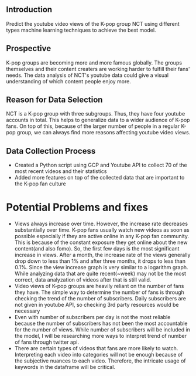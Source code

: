 ## Introduction
Predict the youtube video views of the K-pop group NCT using different types machine learning techniques to achieve the best model.

## Prospective
K-pop groups are becoming more and more famous globally. The groups themselves and their content creaters are working harder to fulfill 
their fans' needs. The data analysis of NCT's youtube data could give a visual understanding of which content people enjoy more.

## Reason for Data Selection
NCT is a K-pop group with three subgroups. Thus, they have four youtube accounts in total. This helps to generalize data to a wider audience of
K-pop fans. On top of this, because of the larger number of people in a regular K-pop
group, we can always find more reasons affecting youtube video views.

## Data Collection Process
* Created a Python script using GCP and Youtube API to collect 70 of the most recent videos and their statistics
* Added more features on top of the collected data that are important to the K-pop fan culture

# Potential Problems and fixes
* Views always increase over time. However, the increase rate decreases substantially over time. K-pop fans usually watch new videos as soon as possible especially if they are active online in any K-pop fan community. This is because of the constant exposure they get online about the new content(and also fomo). So, the first few days is the most significant increase in views. After a month, the increase rate of the views generally drop down to less than 1% and after three months, it drops to less than 0.1%. Since the view increase graph is very similar to a logarithm graph. While analyzing data that are quite recent(~week) may not be the most correct, data analyzation of videos after that is still valid.
* Video views of K-pop groups are heavily reliant on the number of fans they have. The simple way to determine the number of fans is through checking the trend of the number of subscribers. Daily subscribers are not given in youtube API, so checking 3rd party resources would be necessary
* Even with number of subscribers per day is not the most reliable because the number of subscribers has not been the most accountable for the number of views. While number of subscribers will be included in the model, I will be researching more ways to interpret trend of number of fans through twitter api.
* There are certain types of videos that fans are more likely to watch. Interpreting each video into categories will not be enough because of the subjective nuances to each video. Therefore, the intricate usage of keywords in the dataframe will be critical.
